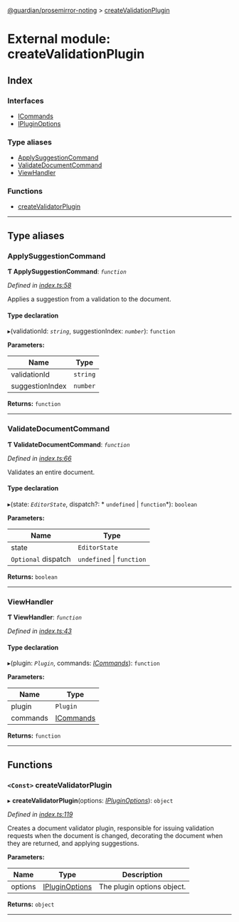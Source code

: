 [@guardian/prosemirror-noting](../README.md) > [createValidationPlugin](../modules/createvalidationplugin.md)

# External module: createValidationPlugin

## Index

### Interfaces

* [ICommands](../interfaces/createvalidationplugin.icommands.md)
* [IPluginOptions](../interfaces/createvalidationplugin.ipluginoptions.md)

### Type aliases

* [ApplySuggestionCommand](createvalidationplugin.md#applysuggestioncommand)
* [ValidateDocumentCommand](createvalidationplugin.md#validatedocumentcommand)
* [ViewHandler](createvalidationplugin.md#viewhandler)

### Functions

* [createValidatorPlugin](createvalidationplugin.md#createvalidatorplugin)

---

## Type aliases

<a id="applysuggestioncommand"></a>

###  ApplySuggestionCommand

**Ƭ ApplySuggestionCommand**: *`function`*

*Defined in [index.ts:58](https://github.com/guardian/prosemirror-typerighter/blob/c3b73f4/src/ts/index.ts#L58)*

Applies a suggestion from a validation to the document.

#### Type declaration
▸(validationId: *`string`*, suggestionIndex: *`number`*): `function`

**Parameters:**

| Name | Type |
| ------ | ------ |
| validationId | `string` |
| suggestionIndex | `number` |

**Returns:** `function`

___
<a id="validatedocumentcommand"></a>

###  ValidateDocumentCommand

**Ƭ ValidateDocumentCommand**: *`function`*

*Defined in [index.ts:66](https://github.com/guardian/prosemirror-typerighter/blob/c3b73f4/src/ts/index.ts#L66)*

Validates an entire document.

#### Type declaration
▸(state: *`EditorState`*, dispatch?: * `undefined` &#124; `function`*): `boolean`

**Parameters:**

| Name | Type |
| ------ | ------ |
| state | `EditorState` |
| `Optional` dispatch |  `undefined` &#124; `function`|

**Returns:** `boolean`

___
<a id="viewhandler"></a>

###  ViewHandler

**Ƭ ViewHandler**: *`function`*

*Defined in [index.ts:43](https://github.com/guardian/prosemirror-typerighter/blob/c3b73f4/src/ts/index.ts#L43)*

#### Type declaration
▸(plugin: *`Plugin`*, commands: *[ICommands](../interfaces/createvalidationplugin.icommands.md)*): `function`

**Parameters:**

| Name | Type |
| ------ | ------ |
| plugin | `Plugin` |
| commands | [ICommands](../interfaces/createvalidationplugin.icommands.md) |

**Returns:** `function`

___

## Functions

<a id="createvalidatorplugin"></a>

### `<Const>` createValidatorPlugin

▸ **createValidatorPlugin**(options: *[IPluginOptions](../interfaces/createvalidationplugin.ipluginoptions.md)*): `object`

*Defined in [index.ts:119](https://github.com/guardian/prosemirror-typerighter/blob/c3b73f4/src/ts/index.ts#L119)*

Creates a document validator plugin, responsible for issuing validation requests when the document is changed, decorating the document when they are returned, and applying suggestions.

**Parameters:**

| Name | Type | Description |
| ------ | ------ | ------ |
| options | [IPluginOptions](../interfaces/createvalidationplugin.ipluginoptions.md) |  The plugin options object. |

**Returns:** `object`

___

